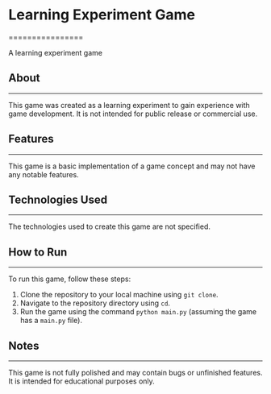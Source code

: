 # Learning Experiment Game
================

A learning experiment game

## About
-----------

This game was created as a learning experiment to gain experience with game development. It is not intended for public release or commercial use.

## Features
------------

This game is a basic implementation of a game concept and may not have any notable features.

## Technologies Used
--------------------

The technologies used to create this game are not specified.

## How to Run
--------------

To run this game, follow these steps:

1. Clone the repository to your local machine using `git clone`.
2. Navigate to the repository directory using `cd`.
3. Run the game using the command `python main.py` (assuming the game has a `main.py` file).

## Notes
-------

This game is not fully polished and may contain bugs or unfinished features. It is intended for educational purposes only.
